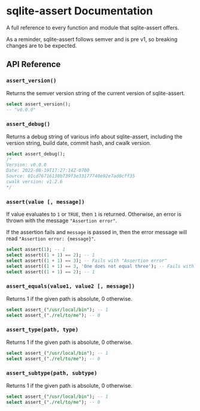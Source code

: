 # sqlite-assert Documentation

A full reference to every function and module that sqlite-assert offers.

As a reminder, sqlite-assert follows semver and is pre v1, so breaking changes are to be expected.

## API Reference

<h3 name=assert_version> <code>assert_version()</code></h3>

Returns the semver version string of the current version of sqlite-assert.

```sql
select assert_version();
-- "v0.0.0"
```

<h3 name=assert_debug> <code>assert_debug()</code></h3>

Returns a debug string of various info about sqlite-assert, including
the version string, build date, commit hash, and cwalk version.

```sql
select assert_debug();
/*
Version: v0.0.0
Date: 2022-08-19T17:27:14Z-0700
Source: 01cd76716130b739f3e33177740e92e7ad0cff35
cwalk version: v1.2.6
*/
```

<h3 name=assert> <code>assert(value [, message])</code></h3>

If value evaluates to `1` or `TRUE`, then `1` is returned. Otherwise, an error is thrown with the message `"Assertion error"`.

If the assertion fails and `message` is passed in, then the error message will read `"Assertion error: {message}"`.

```sql
select assert(1); -- 1
select assert((1 + 1) == 2); -- 1
select assert((1 + 1) == 3); -- Fails with "Assertion error"
select assert((1 + 1) == 3, 'One does not equal three'); -- Fails with "Assertion error: One does not equal three"
select assert((1 + 1) == 2); -- 1
```

<h3 name=assert_equals> <code>assert_equals(value1, value2 [, message])</code></h3>

Returns 1 if the given path is absolute, 0 otherwise.

```sql
select assert_("/usr/local/bin"); -- 1
select assert_("./rel/to/me"); -- 0
```

<h3 name=assert_type> <code>assert_type(path, type)</code></h3>

Returns 1 if the given path is absolute, 0 otherwise.

```sql
select assert_("/usr/local/bin"); -- 1
select assert_("./rel/to/me"); -- 0
```

<h3 name=assert_subtype> <code>assert_subtype(path, subtype)</code></h3>

Returns 1 if the given path is absolute, 0 otherwise.

```sql
select assert_("/usr/local/bin"); -- 1
select assert_("./rel/to/me"); -- 0
```
